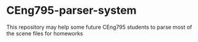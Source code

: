 # CEng795-parser-system
This repository may help some future CEng795 students to parse most of the scene files for homeworks
